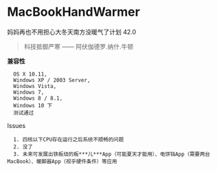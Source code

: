 # MacBookHandWarmer
妈妈再也不用担心大冬天南方没暖气了计划 42.0

>科技抵御严寒 —— 阿伏伽德罗.纳什.牛顿

**兼容性**
```
  OS X 10.11,
  Windows XP / 2003 Server,
  Windows Vista,
  Windows 7,
  Windows 8 / 8.1,
  Windows 10 下
  测试通过
```

Issues
```
  1. 四核以下CPU存在运行之后系统不顺畅的问题
  2. 没了
  3. 未来可发展出铁板烧的板***儿***App（可能夏天才能用）、电饼铛App（需要两台MacBook）、暖脚器App（视乎硬件条件）等应用
